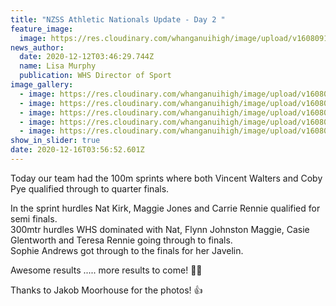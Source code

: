 ```yaml
---
title: "NZSS Athletic Nationals Update - Day 2 "
feature_image:
  image: https://res.cloudinary.com/whanganuihigh/image/upload/v1608091726/News/130285039_1759197487562683_1944987008209160840_o.jpg
news_author:
  date: 2020-12-12T03:46:29.744Z
  name: Lisa Murphy
  publication: WHS Director of Sport
image_gallery:
  - image: https://res.cloudinary.com/whanganuihigh/image/upload/v1608091493/News/130813927_1759197507562681_5069730172207199729_o.jpg
  - image: https://res.cloudinary.com/whanganuihigh/image/upload/v1608091455/News/130191198_1759197500896015_6278565648685086538_o.jpg
  - image: https://res.cloudinary.com/whanganuihigh/image/upload/v1608091511/News/130512314_1759197517562680_2976596110164690597_o.jpg
  - image: https://res.cloudinary.com/whanganuihigh/image/upload/v1608091533/News/130251868_1759197514229347_1743906616514063016_o.jpg
  - image: https://res.cloudinary.com/whanganuihigh/image/upload/v1608091548/News/130288195_1759197527562679_3503698641324490441_o.jpg
show_in_slider: true
date: 2020-12-16T03:56:52.601Z
---
```

Today our team had the 100m sprints where both Vincent Walters and Coby Pye qualified through to quarter finals.  

In the sprint hurdles Nat Kirk, Maggie Jones and Carrie Rennie qualified for semi finals.  
300mtr hurdles WHS dominated with Nat, Flynn Johnston Maggie, Casie Glentworth and Teresa Rennie going through to finals.  
Sophie Andrews got through to the finals for her Javelin.  

Awesome results ..... more results to come! 💚💛  

Thanks to Jakob Moorhouse for the photos! 👍